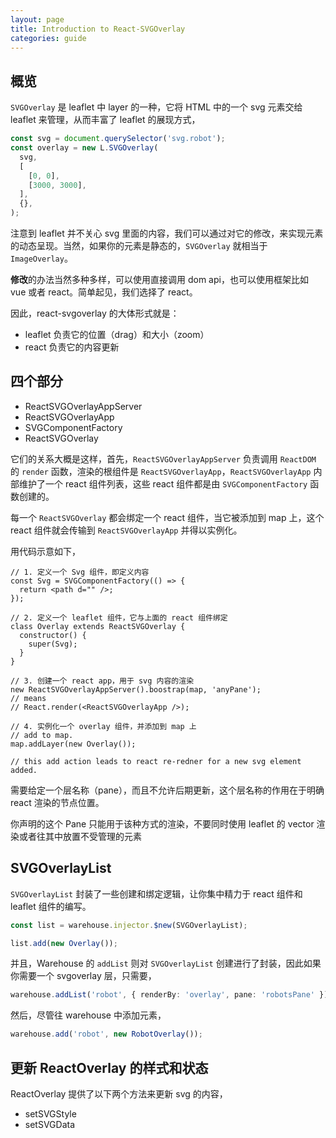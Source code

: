 ```yaml
---
layout: page
title: Introduction to React-SVGOverlay
categories: guide
---
```


## 概览

`SVGOverlay` 是 leaflet 中 layer 的一种，它将 HTML 中的一个 svg 元素交给 leaflet 来管理，从而丰富了 leaflet 的展现方式，

```ts
const svg = document.querySelector('svg.robot');
const overlay = new L.SVGOverlay(
  svg,
  [
    [0, 0],
    [3000, 3000],
  ],
  {},
);
```

注意到 leaflet 并不关心 svg 里面的内容，我们可以通过对它的修改，来实现元素的动态呈现。当然，如果你的元素是静态的，`SVGOverlay` 就相当于`ImageOverlay`。

**修改**的办法当然多种多样，可以使用直接调用 dom api，也可以使用框架比如 vue 或者 react。简单起见，我们选择了 react。

因此，react-svgoverlay 的大体形式就是：

- leaflet 负责它的位置（drag）和大小（zoom）
- react 负责它的内容更新

## 四个部分

- ReactSVGOverlayAppServer
- ReactSVGOverlayApp
- SVGComponentFactory
- ReactSVGOverlay

它们的关系大概是这样，首先，`ReactSVGOverlayAppServer` 负责调用 `ReactDOM` 的 `render` 函数，渲染的根组件是 `ReactSVGOverlayApp`，`ReactSVGOverlayApp` 内部维护了一个 react 组件列表，这些 react 组件都是由 `SVGComponentFactory` 函数创建的。

每一个 `ReactSVGOverlay` 都会绑定一个 react 组件，当它被添加到 map 上，这个 react 组件就会传输到 `ReactSVGOverlayApp` 并得以实例化。

用代码示意如下，

```tsx
// 1. 定义一个 Svg 组件，即定义内容
const Svg = SVGComponentFactory(() => {
  return <path d="" />;
});

// 2. 定义一个 leaflet 组件，它与上面的 react 组件绑定
class Overlay extends ReactSVGOverlay {
  constructor() {
    super(Svg);
  }
}

// 3. 创建一个 react app，用于 svg 内容的渲染
new ReactSVGOverlayAppServer().boostrap(map, 'anyPane');
// means
// React.render(<ReactSVGOverlayApp />);

// 4. 实例化一个 overlay 组件，并添加到 map 上
// add to map.
map.addLayer(new Overlay());

// this add action leads to react re-redner for a new svg element added.
```

需要给定一个层名称（pane），而且不允许后期更新，这个层名称的作用在于明确 react 渲染的节点位置。

<div class="alert alert--warn">
你声明的这个 Pane 只能用于该种方式的渲染，不要同时使用 leaflet 的 vector 渲染或者往其中放置不受管理的元素
</div>

## SVGOverlayList

`SVGOverlayList` 封装了一些创建和绑定逻辑，让你集中精力于 react 组件和 leaflet 组件的编写。

```ts
const list = warehouse.injector.$new(SVGOverlayList);

list.add(new Overlay());
```

并且，Warehouse 的 `addList` 则对 `SVGOverlayList` 创建进行了封装，因此如果你需要一个 svgoverlay 层，只需要，

```ts
warehouse.addList('robot', { renderBy: 'overlay', pane: 'robotsPane' });
```

然后，尽管往 warehouse 中添加元素，

```ts
warehouse.add('robot', new RobotOverlay());
```

## 更新 ReactOverlay 的样式和状态

ReactOverlay 提供了以下两个方法来更新 svg 的内容，

- setSVGStyle
- setSVGData
